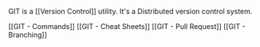 
GIT is a [[Version Control]] utility. It's a Distributed version control system.

[[GIT - Commands]]
[[GIT - Cheat Sheets]]
[[GIT - Pull Request]]
[[GIT - Branching]]